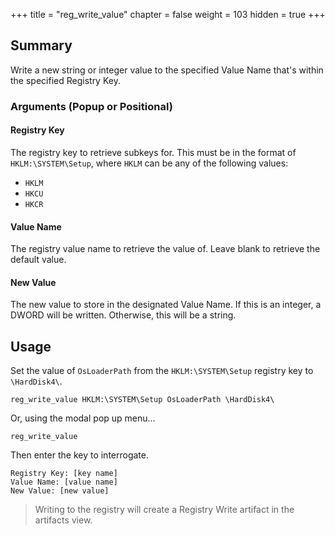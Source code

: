 +++
title = "reg_write_value"
chapter = false
weight = 103
hidden = true
+++

## Summary
Write a new string or integer value to the specified Value Name that's within the specified Registry Key.

### Arguments (Popup or Positional)

#### Registry Key
The registry key to retrieve subkeys for. This  must be in the format of `HKLM:\SYSTEM\Setup`, where `HKLM` can be any of the following values:

- `HKLM`
- `HKCU`
- `HKCR`

#### Value Name
The registry value name to retrieve the value of. Leave blank to retrieve the default value.

#### New Value
The new value to store in the designated Value Name. If this is an integer, a DWORD will be written. Otherwise, this will be a string.

## Usage
Set the value of `OsLoaderPath` from the `HKLM:\SYSTEM\Setup` registry key to `\HardDisk4\`.
```
reg_write_value HKLM:\SYSTEM\Setup OsLoaderPath \HardDisk4\
```

Or, using the modal pop up menu...
```
reg_write_value
```
Then enter the key to interrogate.
```
Registry Key: [key name]
Value Name: [value name]
New Value: [new value]
```

>Writing to the registry will create a Registry Write artifact in the artifacts view.